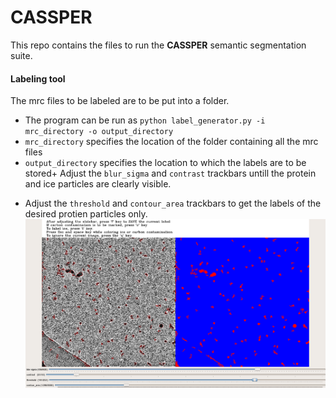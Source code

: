# CASSPER

This repo contains the files to run the **CASSPER** semantic segmentation suite. 

#### Labeling tool

 The mrc files to be labeled are to be put into a folder.
* The program can be run as `python label_generator.py -i mrc_directory -o output_directory`
* `mrc_directory` specifies the location of the folder containing all the mrc files
* `output_directory` specifies the location to which the labels are to be stored+ Adjust the `blur_sigma` and `contrast` trackbars untill the protein and ice particles are clearly visible.
+ Adjust the `threshold` and `contour_area` trackbars to get the labels of the desired protien particles only.
![label generator](./image.png)

